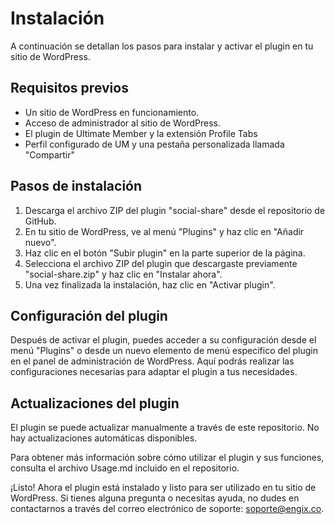 # Instalación

A continuación se detallan los pasos para instalar y activar el plugin en tu sitio de WordPress.

## Requisitos previos
- Un sitio de WordPress en funcionamiento.
- Acceso de administrador al sitio de WordPress.
- El plugin de Ultimate Member y la extensión Profile Tabs
- Perfil configurado de UM y una pestaña personalizada llamada "Compartir"

## Pasos de instalación

1. Descarga el archivo ZIP del plugin "social-share" desde el repositorio de GitHub.
2. En tu sitio de WordPress, ve al menú "Plugins" y haz clic en "Añadir nuevo".
3. Haz clic en el botón "Subir plugin" en la parte superior de la página.
4. Selecciona el archivo ZIP del plugin que descargaste previamente "social-share.zip" y haz clic en "Instalar ahora".
5. Una vez finalizada la instalación, haz clic en "Activar plugin".

## Configuración del plugin

Después de activar el plugin, puedes acceder a su configuración desde el menú "Plugins" o desde un nuevo elemento de menú específico del plugin en el panel de administración de WordPress. Aquí podrás realizar las configuraciones necesarias para adaptar el plugin a tus necesidades.

## Actualizaciones del plugin

El plugin se puede actualizar manualmente a través de este repositorio. No hay actualizaciones automáticas disponibles.

Para obtener más información sobre cómo utilizar el plugin y sus funciones, consulta el archivo Usage.md incluido en el repositorio.

¡Listo! Ahora el plugin está instalado y listo para ser utilizado en tu sitio de WordPress. Si tienes alguna pregunta o necesitas ayuda, no dudes en contactarnos a través del correo electrónico de soporte: soporte@engix.co.